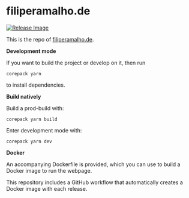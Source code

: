 # filiperamalho.de

[![Release Image](https://github.com/FilipeRamalho/filiperamalho.de/actions/workflows/publish.yml/badge.svg)](https://github.com/FilipeRamalho/filiperamalho.de/actions/workflows/publish.yml)

This is the repo of [filiperamalho.de](https://filiperamalho.de).

**Development mode**

If you want to build the project or develop on it, then run

`corepack yarn`

to install dependencies.

**Build natively**

Build a prod-build with:

`corepack yarn build`

Enter development mode with:

`corepack yarn dev`

**Docker**

An accompanying Dockerfile is provided, which you can use to build a Docker image to run the webpage.

This repository includes a GitHub workflow that automatically creates a Docker image with each release.